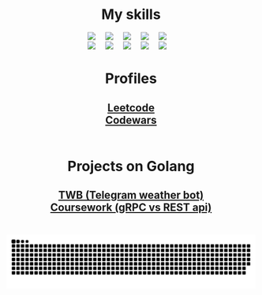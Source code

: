 <h1 align="center"> My skills </h1>

<div align="center">
  <img src="https://skillicons.dev/icons?i=go" height="40" />
  <img width="12" />

   <img src="https://skillicons.dev/icons?i=cpp" height="40" />
  <img width="12" />

   <img src="https://skillicons.dev/icons?i=python" height="40" />
  <img width="12" />

   <img src="https://skillicons.dev/icons?i=c" height="40" />
  <img width="12" />

   <img src="https://skillicons.dev/icons?i=postgresql" height="40" />
  <img width="12" />
  
</div>


<div align="center">

 <img src="https://skillicons.dev/icons?i=git" height="40" />
  <img width="12" />
  
   <img src="https://skillicons.dev/icons?i=docker" height="40" />
  <img width="12" />

   <img src="https://skillicons.dev/icons?i=bash" height="40" />
  <img width="12" />

   <img src="https://skillicons.dev/icons?i=linux" height="40" />
  <img width="12" />

   <img src="https://skillicons.dev/icons?i=vscode" height="40" />
  <img width="12" />
</div>

<h1 align="center"> Profiles </h1>
<div align="center">
  <h2>
    <a href="https://leetcode.com/u/ummuys/">Leetcode<br></a>
    <a href="https://www.codewars.com/users/Ummuys">Codewars<br></a>
    <br>
  </h2>
</div>

<h1 align="center"> Projects on Golang </h1>
<div align="center">
  <h2>
    <a href="https://github.com/Ummuys/TWB">TWB (Telegram weather bot)  <br> </a>
    <a href="https://github.com/Ummuys/Coursework"> Coursework (gRPC vs REST api) <br> </a>
    <br>
  </h2>
</div>

<p align="center">
  <picture>
    <source media="(prefers-color-scheme: dark)" srcset="https://raw.githubusercontent.com/Flowseal/Flowseal/refs/heads/output/github-contribution-grid-snake-dark.svg" />
    <source media="(prefers-color-scheme: light)" srcset="https://raw.githubusercontent.com/Flowseal/Flowseal/refs/heads/output/github-contribution-grid-snake.svg" />
    <img alt="github-snake" src="https://raw.githubusercontent.com/Flowseal/Flowseal/refs/heads/output/github-contribution-grid-snake.svg" />
  </picture>
</p>
